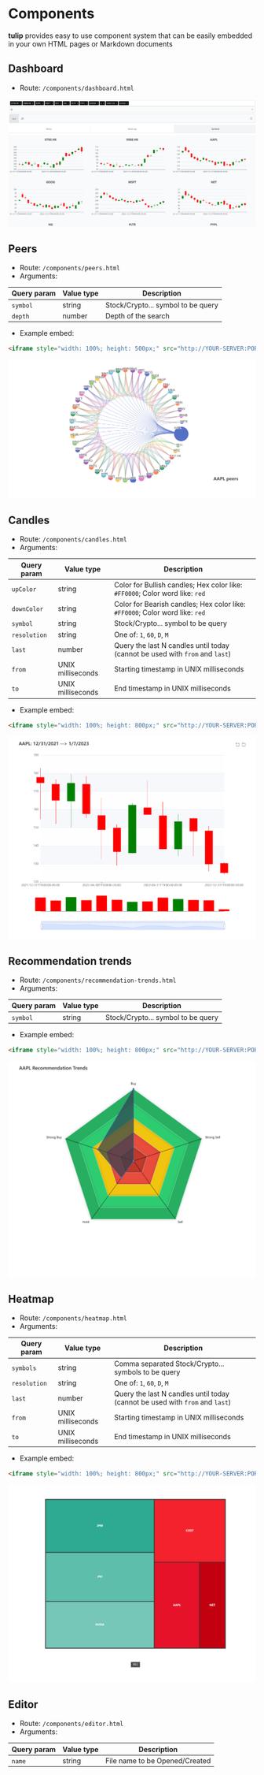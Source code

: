 # Components

**tulip** provides easy to use component system that can be easily embedded in your own HTML pages or Markdown documents

## Dashboard

- Route: `/components/dashboard.html`

![image-20230112102648846.png](assets/image-20230112102648846.png)

## Peers

- Route: `/components/peers.html`
- Arguments:

| Query param | Value type | Description                        |
| ----------- | ---------- | ---------------------------------- |
| `symbol`    | string     | Stock/Crypto... symbol to be query |
| `depth`     | number     | Depth of the search                |

- Example embed:

```html
<iframe style="width: 100%; height: 500px;" src="http://YOUR-SERVER:PORT/components/peers.html?symbol=AAPL&depth=500"/>
```

<p align="center">
    <img alt="peers" src="assets/image-20230107193602052.png"/>
</p>



## Candles

- Route: `/components/candles.html`
- Arguments:

| Query param  | Value type        | Description                                                  |
| ------------ | ----------------- | ------------------------------------------------------------ |
| `upColor`    | string            | Color for Bullish candles; Hex color like: `#FF0000`; Color word like: `red` |
| `downColor`  | string            | Color for Bearish candles; Hex color like: `#FF0000`; Color word like: `red` |
| `symbol`     | string            | Stock/Crypto... symbol to be query                           |
| `resolution` | string            | One of: `1`, `60`, `D`, `M`                                  |
| `last`       | number            | Query the last N candles until today (cannot be used with `from` and `last`) |
| `from`       | UNIX milliseconds | Starting timestamp in UNIX milliseconds                      |
| `to`         | UNIX milliseconds | End timestamp in UNIX milliseconds                           |

- Example embed:

```html
<iframe style="width: 100%; height: 800px;" src="http://YOUR-SERVER:PORT/components/candles.html?symbol=AAPL&resolution=M&last=12"/>
```

<p align="center">
    <img alt="peers" src="assets/image-20230107210247207.png"/>
</p>

## Recommendation trends

- Route: `/components/recommendation-trends.html`
- Arguments:

| Query param | Value type | Description                        |
| ----------- | ---------- | ---------------------------------- |
| `symbol`    | string     | Stock/Crypto... symbol to be query |

- Example embed:

```html
<iframe style="width: 100%; height: 800px;" src="http://YOUR-SERVER:PORT/components/recommendation-trends.html?symbol=AAPL"/>
```

<p align="center">
    <img alt="recommendationTrends" src="assets/image-20230109133611842.png"/>
</p>

## Heatmap

- Route: `/components/heatmap.html`
- Arguments:

| Query param  | Value type        | Description                                                  |
| ------------ | ----------------- | ------------------------------------------------------------ |
| `symbols`    | string            | Comma separated Stock/Crypto... symbols to be query          |
| `resolution` | string            | One of: `1`, `60`, `D`, `M`                                  |
| `last`       | number            | Query the last N candles until today (cannot be used with `from` and `last`) |
| `from`       | UNIX milliseconds | Starting timestamp in UNIX milliseconds                      |
| `to`         | UNIX milliseconds | End timestamp in UNIX milliseconds                           |

- Example embed:

```html
<iframe style="width: 100%; height: 800px;" src="http://YOUR-SERVER:PORT/components/heatmap.html?symbols=AAPL,NET,NVDA,JPM,JNJ,COST&last=6&resolution=M"/>
```

<p align="center">
    <img alt="recommendationTrends" src="assets/image-20230109203313081.png"/>
</p>

## Editor

- Route: `/components/editor.html`
- Arguments:

| Query param | Value type | Description                    |
| ----------- | ---------- | ------------------------------ |
| `name`      | string     | File name to be Opened/Created |